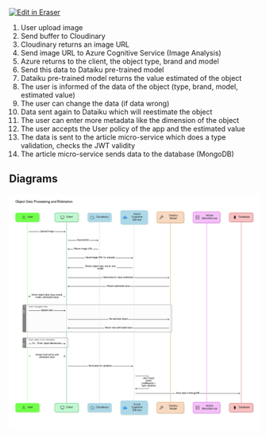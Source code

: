 <p><a target="_blank" href="https://app.eraser.io/workspace/wH909V76gldZvLJ2wu0G" id="edit-in-eraser-github-link"><img alt="Edit in Eraser" src="https://firebasestorage.googleapis.com/v0/b/second-petal-295822.appspot.com/o/images%2Fgithub%2FOpen%20in%20Eraser.svg?alt=media&amp;token=968381c8-a7e7-472a-8ed6-4a6626da5501"></a></p>

1. User upload image
2. Send buffer to Cloudinary
3. Cloudinary returns an image URL 
4. Send image URL to Azure Cognitive Service (Image Analysis)
5. Azure returns to the client, the object type, brand and model
6. Send this data to Dataiku pre-trained model 
7. Dataiku pre-trained model returns the value estimated of the object
8. The user is informed of the data of the object (type, brand, model, estimated value) 
9. The user can change the data (if data wrong)
10. Data sent again to Dataiku which will reestimate the object
11. The user can enter more metadata like the dimension of the object
12. The user accepts the User policy of the app and the estimated value
13. The data is sent to the article micro-service which does a type validation, checks the JWT validity 
14. The article micro-service sends data to the database (MongoDB)



<!-- eraser-additional-content -->
## Diagrams
<!-- eraser-additional-files -->
<a href="/UMLs/ad-creation-sequence-Object Data Processing and Estimation-1.eraserdiagram" data-element-id="0KlojEo345mW8zXV30yMz"><img src="/.eraser/wH909V76gldZvLJ2wu0G___Ik9umQOMUFhqdFIAZGOKv4xvRUO2___---diagram----73cc4505f10fe0559734ec0b35d65a36-Object-Data-Processing-and-Estimation.png" alt="" data-element-id="0KlojEo345mW8zXV30yMz" /></a>
<!-- end-eraser-additional-files -->
<!-- end-eraser-additional-content -->
<!--- Eraser file: https://app.eraser.io/workspace/wH909V76gldZvLJ2wu0G --->